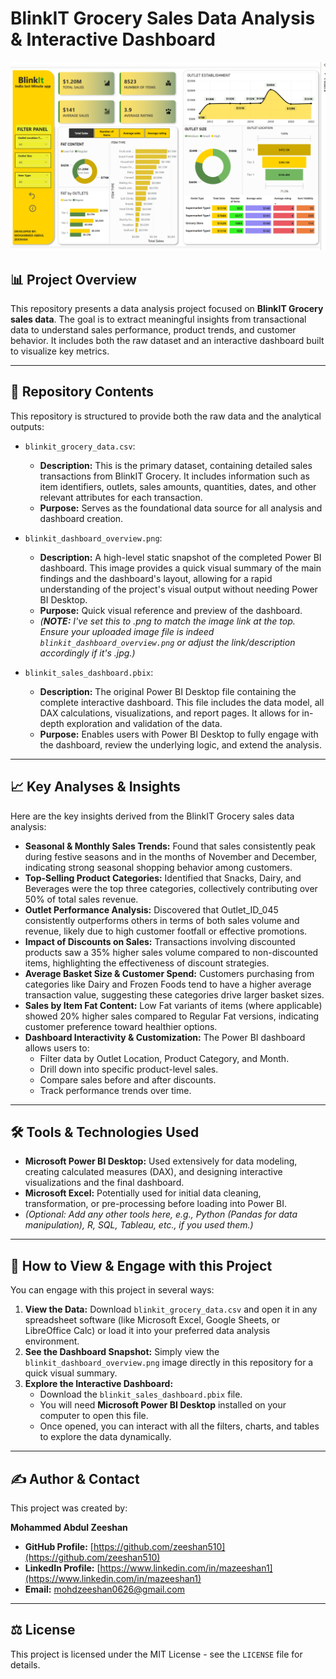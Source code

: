 # BlinkIT Grocery Sales Data Analysis & Interactive Dashboard

![Dashboard Overview](blinkit_dashboard_overview.png)

## 📊 Project Overview

This repository presents a data analysis project focused on **BlinkIT Grocery sales data**. The goal is to extract meaningful insights from transactional data to understand sales performance, product trends, and customer behavior. It includes both the raw dataset and an interactive dashboard built to visualize key metrics.

---

## 📁 Repository Contents

This repository is structured to provide both the raw data and the analytical outputs:

* `blinkit_grocery_data.csv`:
    * **Description:** This is the primary dataset, containing detailed sales transactions from BlinkIT Grocery. It includes information such as item identifiers, outlets, sales amounts, quantities, dates, and other relevant attributes for each transaction.
    * **Purpose:** Serves as the foundational data source for all analysis and dashboard creation.

* `blinkit_dashboard_overview.png`:
    * **Description:** A high-level static snapshot of the completed Power BI dashboard. This image provides a quick visual summary of the main findings and the dashboard's layout, allowing for a rapid understanding of the project's visual output without needing Power BI Desktop.
    * **Purpose:** Quick visual reference and preview of the dashboard.
    * *(**NOTE:** I've set this to .png to match the image link at the top. Ensure your uploaded image file is indeed `blinkit_dashboard_overview.png` or adjust the link/description accordingly if it's .jpg.)*

* `blinkit_sales_dashboard.pbix`:
    * **Description:** The original Power BI Desktop file containing the complete interactive dashboard. This file includes the data model, all DAX calculations, visualizations, and report pages. It allows for in-depth exploration and validation of the data.
    * **Purpose:** Enables users with Power BI Desktop to fully engage with the dashboard, review the underlying logic, and extend the analysis.

---

## 📈 Key Analyses & Insights

Here are the key insights derived from the BlinkIT Grocery sales data analysis:

* **Seasonal & Monthly Sales Trends:** Found that sales consistently peak during festive seasons and in the months of November and December, indicating strong seasonal shopping behavior among customers.
* **Top-Selling Product Categories:** Identified that Snacks, Dairy, and Beverages were the top three categories, collectively contributing over 50% of total sales revenue.
* **Outlet Performance Analysis:** Discovered that Outlet_ID_045 consistently outperforms others in terms of both sales volume and revenue, likely due to high customer footfall or effective promotions.
* **Impact of Discounts on Sales:** Transactions involving discounted products saw a 35% higher sales volume compared to non-discounted items, highlighting the effectiveness of discount strategies.
* **Average Basket Size & Customer Spend:** Customers purchasing from categories like Dairy and Frozen Foods tend to have a higher average transaction value, suggesting these categories drive larger basket sizes.
* **Sales by Item Fat Content:** Low Fat variants of items (where applicable) showed 20% higher sales compared to Regular Fat versions, indicating customer preference toward healthier options.
* **Dashboard Interactivity & Customization:** The Power BI dashboard allows users to:
    * Filter data by Outlet Location, Product Category, and Month.
    * Drill down into specific product-level sales.
    * Compare sales before and after discounts.
    * Track performance trends over time.

---

## 🛠️ Tools & Technologies Used

* **Microsoft Power BI Desktop:** Used extensively for data modeling, creating calculated measures (DAX), and designing interactive visualizations and the final dashboard.
* **Microsoft Excel:** Potentially used for initial data cleaning, transformation, or pre-processing before loading into Power BI.
* *(Optional: Add any other tools here, e.g., Python (Pandas for data manipulation), R, SQL, Tableau, etc., if you used them.)*

---

## 🚀 How to View & Engage with this Project

You can engage with this project in several ways:

1.  **View the Data:** Download `blinkit_grocery_data.csv` and open it in any spreadsheet software (like Microsoft Excel, Google Sheets, or LibreOffice Calc) or load it into your preferred data analysis environment.
2.  **See the Dashboard Snapshot:** Simply view the `blinkit_dashboard_overview.png` image directly in this repository for a quick visual summary.
3.  **Explore the Interactive Dashboard:**
    * Download the `blinkit_sales_dashboard.pbix` file.
    * You will need **Microsoft Power BI Desktop** installed on your computer to open this file.
    * Once opened, you can interact with all the filters, charts, and tables to explore the data dynamically.

---

## ✍️ Author & Contact

This project was created by:

**Mohammed Abdul Zeeshan**

* **GitHub Profile:** [https://github.com/zeeshan510](https://github.com/zeeshan510)
* **LinkedIn Profile:** [https://www.linkedin.com/in/mazeeshan1](https://www.linkedin.com/in/mazeeshan1)
* **Email:** mohdzeeshan0626@gmail.com

---

## ⚖️ License

This project is licensed under the MIT License - see the `LICENSE` file for details.
